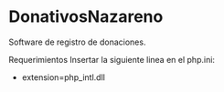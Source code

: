 # DonativosNazareno
Software de registro de donaciones.

Requerimientos
Insertar la siguiente linea en el php.ini:
- extension=php_intl.dll